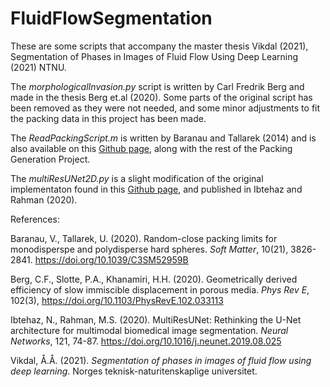 # FluidFlowSegmentation
These are some scripts that accompany the master thesis Vikdal (2021), Segmentation of Phases in Images of Fluid Flow Using Deep Learning (2021) NTNU. 


The *morphologicalInvasion.py* script is written by Carl Fredrik Berg and made in the thesis Berg et.al (2020). Some parts of the original script has been removed as they were not needed, and some minor adjustments to fit the packing data in this project has been made.

The *ReadPackingScript.m* is written by Baranau and Tallarek (2014) and is also available on this [Github page](https://github.com/VasiliBaranov/packing-generation), along with the rest of the Packing Generation Project.

The *multiResUNet2D.py* is a slight modification of the original implementaton found in this [Github page](https://github.com/nibtehaz/MultiResUNet), and published in  Ibtehaz and Rahman (2020).


References:

Baranau, V., Tallarek, U. (2020). Random-close packing limits for monodisperspe and polydisperse hard spheres. *Soft Matter*, 10(21), 3826-2841. https://doi.org/10.1039/C3SM52959B

Berg, C.F., Slotte, P.A., Khanamiri, H.H. (2020). Geometrically derived efficiency of slow immiscible displacement in porous media. *Phys Rev E*, 102(3), https://doi.org/10.1103/PhysRevE.102.033113

Ibtehaz, N., Rahman, M.S. (2020). MultiResUNet: Rethinking the U-Net architecture for multimodal biomedical image segmentation. *Neural Networks*, 121, 74-87. https://doi.org/10.1016/j.neunet.2019.08.025

Vikdal, Å.Å. (2021). *Segmentation of phases in images of fluid flow using deep learning*. Norges teknisk-naturitenskaplige universitet.
